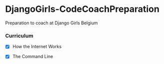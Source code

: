 # DjangoGirls-CodeCoachPreparation
Preparation to coach at Django Girls Belgium

### Curriculum 
- [x] How the Internet Works
- [x] The Command Line

